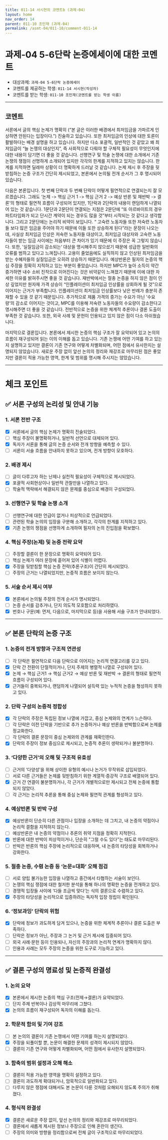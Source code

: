```yaml
---
title: 011-14 서시현의 코멘트b (과제-04) 
layout: home
nav_order: 14
parent: 011-10 조민재 (과제-04)
permalink: /asmt-04/011-10/comment-011-14
---
```


# 과제-04 5-6단락 논증에세이에 대한 코멘트

- 대상과제: `과제-04 5-6단락 논증에세이`
- 코멘트를 제공하는 학생: `011-14 서시현(작성자)` 
- 코멘트를 받는 학생: `011-10 조민재(코멘트를 받는 학생 이름)` 

---

## 코멘트

서론에서 글의 핵심 논제가 명확히 (“본 글은 이러한 배경에서 최저임금을 가파르게 인상하면 안된다는 입장이다.”) 진술하고 있습니다.  또한 최저임금의 인상에 대한 토론이 활발하다는 배경 설명을 하고 있습니다. 하지만 다소 포괄적, 일반적인 것 같았고 왜 최저임금이 “늘 논쟁의 대상인지”, 즉 사회적으로 다뤄야 할 구체적 필요성이 무엇인지에 대한 내용이 담기면 더 좋을 것 같습니다. 선행연구 및 학술 논쟁에 대한 소개에서 기존 논쟁의 쟁점이 선명하게 소개되어 있지만 각각의 한계를 지적하고 있지는 않습니다. 한계를 지적하면 딜레마 상황이 더 명확하게 드러날 것 같습니다. 논제 제시 후 주장을 뒷받침하는 논증 구조가 간단히 제시되었고, 본론에서 논의될 전개 순서가 그 후 명시되어 있습니다.

다음은 본론입니다. 첫 번째 단락과 두 번째 단락이 어떻게 필연적으로 연결되는지 잘 모르겠습니다. 그래도 ‘논제 -> 핵심 근거 1 -> 핵심 근거 2 -> 예상 반론 및 재반박 -> 결론’의 형태로 필연적 흐름이 구성되어 있지만, 1단락과 2단락의 내용이 랜덤하게 나열되어 있는 것 같습니다. 1문단과 2문단이 연결되는 지점은 2문단에 “또 아르바이트의 경우 파트타임화가 되고 단시간 계약이 되는 경우도 많을 것”부터 시작되는 것 같다고 생각합니다. 그리고 2문단에는 논리적 비약이 보입니다. “ 고숙련 노동자들 또한 저숙련 노동자들 보다 많은 임금을 주어야 하기 때문에 이들 또한 상승하게 된다”라는 문장이 나오는데, 사실상 최저임금 인상은 저숙련 노동자들 대상이고, 최저임금 대상자와 고숙련 노동자들이 받는 임금 사이에는 처음부터 큰 차이가 있기 때문에 이 주장은 꼭 그렇지 않습니다. 또한, ’실질임금이 감소되는‘ 대상을 명시해주지 않으셨기 때문에 성급한 일반화의 오류를 범하고 있다고 느껴집니다. 고용이 줄었음에도 실직하지 않고 인상된 최저임금을 받는 수혜자들의 실질임금은 오히려 상승하기 때문입니다. 예상반론은 필자의 논증의 핵심 주장을 정확히 지적하고 있는 부분이 좋았습니다. 하지만 MPC가 높아 소득이 약간 증가하면 내수 소비 진작으로 이어진다는 것은 비약같이 느껴졌기 때문에 이에 대한 자세한 이유를 밝혀주시면 좋을 것 같습니다. 재반박에서는 절충 논증을 하지 않은 점이 인상 깊었지만 원자재 가격 상승이 “인플레이션이 최저임금 인상률을 상회하게 될 것”으로 이어지는 근거가 부족합니다. 인플레이션이 최저임금 인상률보다 낮은 반례가 충분히 존재할 수 있을 것 같기 때문입니다. 추가적으로 제품 가격의 증가는 수요가 아닌 ‘수요량’의 감소로 이어지는 것이고, MPC를 이용해 저숙련 노동자들의 수요량이 감소한다고 명시해주면 더 좋을 것 같습니다. 전반적으로 논증을 위한 체계적 추론이나 결론 도출이 부족한 것 같습니다. 또한, 외국 사례 및 문헌이 인용되고 있지 않은 점이 다소 아쉬웠습니다.

마지막으로 결론입니다. 본론에서 제시한 논증의 핵심 구조가 잘 요약되어 있고 논의의 흐름이 재구성되어 읽는 이의 이해를 돕고 있습니다. 기존 논쟁에 어떤 기여를 하고 있는지 설명하고 있지만 결론이 기존 연구와 어떻게 차별화되며, 어떤 점에서 유사한지는 설명되지 않았습니다. 새로운 주장 없이 앞선 논의의 정리와 재강조로 마무리된 점은 좋았지만 결론이 적용 가능한 영역, 한계 및 범위를 명시해 주시지는 않았습니다. 

---

# 체크 포인트

## ✅ 서론 구성의 논리성 및 안내 기능

### **1. 서론 전반 구조**
- [x] 서론에서 글의 핵심 논제가 명확히 진술되었다.  
- [ ] 핵심 주장이 불명확하거나, 일반적 선언으로 대체되어 있다.  
- [x] 독자가 서론을 통해 글의 논증 순서와 전개 방향을 예측할 수 있다.  
- [ ] 서론이 서술 흐름을 안내하지 못하고 있으며, 전개 방향이 모호하다.

### **2. 배경 제시**
- [ ] 글이 다루고자 하는 난제나 실천적 필요성이 구체적으로 제시되었다.  
- [x] 포괄적 사회현상이나 일반적 관찰만을 나열하고 있다.  
- [ ] 학술적 맥락에서 해결되지 않은 문제를 중심으로 배경이 구성되었다.

### **3. 선행연구 및 학술 논쟁 소개**
- [ ] 선행연구에 대한 언급이 없거나 피상적으로 언급되었다.  
- [ ] 관련된 학술 논의의 입장을 구분해 소개하고, 각각의 한계를 지적하고 있다.  
- [x] 기존 논쟁의 쟁점을 선명하게 소개하여 필자의 논의 진입점을 확보했다.

### **4. 핵심 주장(논제) 및 논증 전략 요약**
- [ ] 주장할 결론이 한 문장으로 명확히 요약되어 있다.  
- [ ] 핵심 논제가 여러 문장에 흩어져 있어 식별이 어렵다.  
- [x] 주장을 뒷받침할 핵심 논증 전략(추론구조)이 간단히 제시되었다.  
- [ ] 주장의 근거는 나열되었지만, 논증적 흐름은 보이지 않는다.

### **5. 서술 순서 제시 여부**
- [x] 본론에서 논의될 주장의 전개 순서가 명시되었다.  
- [ ] 논증 순서를 감추거나, 단지 의도적 모호함으로 처리하였다.  
- [x] 번호나 구문(예: 먼저, 다음으로, 마지막으로 등)을 사용해 서술 구조가 안내되었다.

---

## ✅ 본론 단락의 논증 구조 

### **1. 논증의 전개 방향과 구조적 연관성**
- [ ] 각 단락은 필연적으로 다음 단락으로 이어지는 논리적 연결고리를 갖고 있다.  
- [x] 단락 간 전환이 단절적이거나, 단지 주제의 병렬적 나열로 구성되어 있다.  
- [x] 논제 → 핵심 근거1 → 핵심 근거2 → 예상 반론 및 재반박 → 결론의 형태로 필연적 흐름이 구성되어 있다.  
- [x] 근거들이 중복되거나, 랜덤하게 나열되어 설득력 있는 누적적 논증을 형성하지 못하고 있다.  

### **2. 단락 구성의 논증적 정합성**
- [x] 각 단락의 주장은 독립된 정보 나열에 가깝고, 중심 논제와의 연계가 느슨하다.  
- [ ] 각 단락은 이전 단락을 기반으로 추가 논증하거나 예상 반론을 반박함으로써 논제를 정교화한다.  
- [ ] 각 단락의 결론 문장이 중심 논제와의 관계를 재확인한다.  
- [x] 단락의 주장이 정보 중심으로 제시되고, 논증적 추론이 생략되거나 불분명하다.

### **3. ‘다양한 근거’의 오해 및 구조적 유효성**
- [ ] 근거의 ‘다양성’을 위해 상이한 유형의 예시나 논거가 무작위로 삽입되었다.  
- [ ] 서로 다른 근거들은 논제를 뒷받침하기 위한 계열적·증강적 구조로 배열되어 있다.  
- [x] 근거 간 연결이 불분명하거나, 각 근거가 개별적으로만 제시되고 전체 논증에 통합되지 않았다.  
- [ ] 각 근거는 논리적 추론을 통해 중심 논제와 필연적 관계를 형성하고 있다.

### **4. 예상반론 및 반박 구성**
- [x] 예상반론이 단순히 다른 관점이나 입장을 소개하는 데 그치고, 내 논증의 약점이나 논리적 결함을 지적하지 않는다.  
- [ ] 예상반론은 내 논증의 약점이나 추론의 취약 지점을 정확히 지적한다.  
- [x] 반론에 대한 반박이 피상적이거나, 단순히 "그럴 수도 있다"는 태도로 마무리된다.  
- [ ] 반박은 반론의 핵심 주장에 논리적으로 대응하며, 내 논증의 타당성을 회복하거나 강화한다.  

### **5. 절충 논증, 수렴 논증 등 ‘논문=대화’ 오해 점검**
- [ ] 서로 양립 불가능한 입장을 나열하고 중간에서 타협하는 서술이 보인다.  
- [ ] 논쟁의 핵심 쟁점에 대한 철저한 분석을 통해 하나의 명확한 논증을 전개하고 있다.  
- [ ] 경쟁적 입장들 사이에 ‘다들 조금씩 맞다’는 식의 결론으로 수렴하고 있다.  
- [x] 주장의 타당성을 논리적으로 입증하려는 독자적 입장 정립이 확인된다.  

### **6. ‘정보과잉’ 단락의 위험**
- [x] 단락에 정보가 과도하게 담겨 있으나, 논증을 위한 체계적 추론이나 결론 도출은 부족하다.  
- [ ] 단락은 정보가 아닌, 주장과 그 논거 및 근거 제시에 집중되어 있다.  
- [ ] 외국 사례·문헌 등이 인용되나, 자신의 주장과의 논리적 연계가 명확하지 않다.  
- [ ] 인용과 사례는 모두 주장의 논증을 위한 도구로 기능하고 있다.  

---

## ✅ 결론 구성의 명료성 및 논증적 완결성

### **1. 논의 요약**
- [x] 본론에서 제시한 논증의 핵심 구조(전제→결론)가 요약되었다.  
- [ ] 단지 주제 반복이나 감상적 마무리에 그쳤다.  
- [x] 논의의 흐름이 재구성되어 독자의 이해를 돕는다.

### **2. 학문적 함의 및 기여 강조**
- [ ] 본 논의의 결론이 기존 논쟁에서 어떤 기여를 하는지 설명되었다.  
- [x] 주장을 되풀이할 뿐, 논문이 해결한 문제의 성격이 제시되지 않았다.  
- [ ] 결론이 기존 연구와 어떻게 차별화되며, 어떤 점에서 유사한지 설명되었다.

### **3. 함축의 범위 설정과 오해 해소**
- [ ] 결론이 적용 가능한 영역을 명확히 설정하고 있다.  
- [ ] 결론이 과도하게 확대되거나, 암묵적으로 일반화되고 있다.  
- [ ] 다루지 않은 쟁점에 대해서도 본 논문이 다룬 것처럼 오해되지 않도록 주의가 취해졌다.

### **4. 형식적 완결성**
- [x] 결론은 새로운 주장 없이, 앞선 논의의 정리와 재강조로 마무리되었다.  
- [ ] 결론에서 새롭게 제시된 정보나 주장으로 인해 혼란이 생긴다.  
- [ ] 주장의 의미와 방향을 정리함으로써 전체 글이 구조적으로 마무리되었다.
